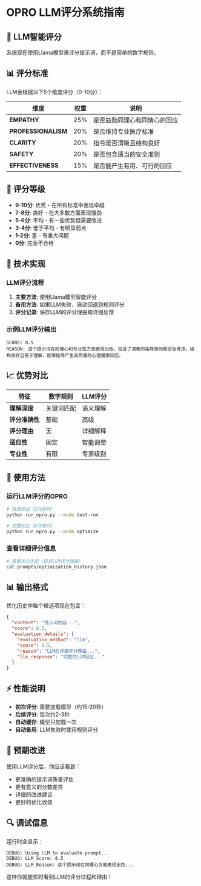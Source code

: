 # OPRO LLM评分系统指南

## 🧠 LLM智能评分

系统现在使用Llama模型来评分提示词，而不是简单的数字规则。

## 📊 评分标准

LLM会根据以下5个维度评分（0-10分）：

| 维度 | 权重 | 说明 |
|------|------|------|
| **EMPATHY** | 25% | 是否鼓励同理心和同情心的回应 |
| **PROFESSIONALISM** | 20% | 是否维持专业医疗标准 |
| **CLARITY** | 20% | 指令是否清晰且结构良好 |
| **SAFETY** | 20% | 是否包含适当的安全准则 |
| **EFFECTIVENESS** | 15% | 是否能产生有用、可行的回应 |

## 🎯 评分等级

- **9-10分**: 优秀 - 在所有标准中表现卓越
- **7-8分**: 良好 - 在大多数方面表现强劲
- **5-6分**: 平均 - 有一些优势但需要改进
- **3-4分**: 低于平均 - 有明显弱点
- **1-2分**: 差 - 有重大问题
- **0分**: 完全不合格

## 🔧 技术实现

### LLM评分流程
1. **主要方法**: 使用Llama模型智能评分
2. **备用方法**: 如果LLM失败，自动回退到规则评分
3. **评分记录**: 保存LLM的评分理由和详细反馈

### 示例LLM评分输出
```
SCORE: 8.5
REASON: 这个提示词在同理心和专业性方面表现出色，包含了清晰的指导原则和安全考虑。结构良好且易于理解，能够指导产生高质量的心理健康回应。
```

## 📈 优势对比

| 特征 | 数字规则 | LLM评分 |
|------|----------|---------|
| **理解深度** | 关键词匹配 | 语义理解 |
| **评分准确性** | 基础 | 高级 |
| **评分理由** | 无 | 详细解释 |
| **适应性** | 固定 | 智能调整 |
| **专业性** | 有限 | 专家级别 |

## 🚀 使用方法

### 运行LLM评分的OPRO
```bash
# 快速测试（2次迭代）
python run_opro.py --mode test-run

# 完整优化（8次迭代）
python run_opro.py --mode optimize
```

### 查看详细评分信息
```bash
# 查看优化历史（包含LLM评分理由）
cat prompts/optimization_history.json
```

## 📊 输出格式

优化历史中每个候选项现在包含：

```json
{
  "content": "提示词内容...",
  "score": 8.5,
  "evaluation_details": {
    "evaluation_method": "llm",
    "score": 8.5,
    "reason": "LLM的详细评分理由...",
    "llm_response": "完整的LLM回应..."
  }
}
```

## ⚡ 性能说明

- **初次评分**: 需要加载模型（约15-20秒）
- **后续评分**: 每次约2-3秒
- **自动缓存**: 模型只加载一次
- **自动备用**: LLM失败时使用规则评分

## 🎯 预期改进

使用LLM评分后，你应该看到：
- 更准确的提示词质量评估
- 更有意义的分数差异
- 详细的改进建议
- 更好的优化收敛

## 🔍 调试信息

运行时会显示：
```
DEBUG: Using LLM to evaluate prompt...
DEBUG: LLM Score: 8.5
DEBUG: LLM Reason: 这个提示词在同理心方面表现出色...
```

这样你就能实时看到LLM的评分过程和理由！ 